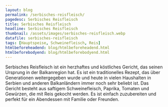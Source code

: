 ```yaml
---
layout: blog
permalink: /serbisches-reisfleisch/
pagedesc: Serbisches Reisfleisch
title: Serbisches Reisfleisch
headline: Serbisches Reisfleisch
thumbnail: /assets/images/serbisches-reisfleisch.webp
datafile: serbisches-reisfleisch
tags: [Hauptspeise, Schweinefleisch, Reis]
htmlbeforeheadend: blog/htmlbeforeheadend.html
htmlbeforebodyend: blog/htmlbeforebodyend.html
---
```

Serbisches Reisfleisch ist ein herzhaftes und köstliches Gericht, das seinen Ursprung in der Balkanregion hat. Es ist ein traditionelles Rezept, das über Generationen weitergegeben wurde und heute in vielen Haushalten in Serbien und anderen Balkanländern immer noch sehr beliebt ist. Das Gericht besteht aus saftigem Schweinefleisch, Paprika, Tomaten und Gewürzen, die mit Reis gekocht werden. Es ist einfach zuzubereiten und perfekt für ein Abendessen mit Familie oder Freunden.